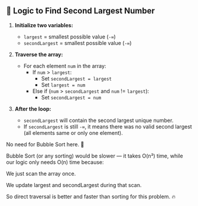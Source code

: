 

## 🔹 Logic to Find Second Largest Number

1. **Initialize two variables:**
   - `largest` = smallest possible value (`-∞`)
   - `secondLargest` = smallest possible value (`-∞`)

2. **Traverse the array:**
   - For each element `num` in the array:
     - If `num` > `largest`:
       - Set `secondLargest = largest`
       - Set `largest = num`
     - Else if (`num` > `secondLargest` and `num` != `largest`):
       - Set `secondLargest = num`

3. **After the loop:**
   - `secondLargest` will contain the second largest unique number.
   - If `secondLargest` is still `-∞`, it means there was no valid second largest (all elements same or only one element).

No need for Bubble Sort here. 🚀

Bubble Sort (or any sorting) would be slower — it takes O(n²) time, while our logic only needs O(n) time because:

We just scan the array once.

We update largest and secondLargest during that scan.

So direct traversal is better and faster than sorting for this problem. 🔥

